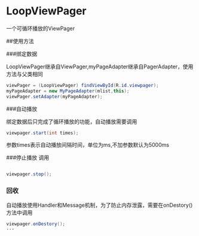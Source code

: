 # LoopViewPager
一个可循环播放的ViewPager

##使用方法

###绑定数据

LoopViewPager继承自ViewPager,myPageAdapter继承自PagerAdapter，使用方法与父类相同

```java
viewPager = (LoopViewPager) findViewById(R.id.viewpager);
myPageAdapter = new MyPageAdapter(mlist,this);
viewPager.setAdapter(myPageAdapter);
```

###自动播放

绑定数据后只完成了循环播放的功能，自动播放需要调用

```java
viewpager.start(int times);
```
参数times表示自动播放间隔时间，单位为ms,不加参数默认为5000ms

###停止播放
调用
```java

viewpager.stop();
```

### 回收

自动播放使用Handler和Message机制，为了防止内存泄露，需要在onDestory()方法中调用
```java
viewpager.onDestory();
···
